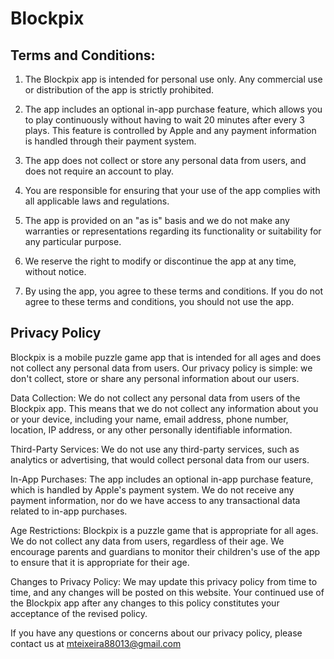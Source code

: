 # Blockpix

## Terms and Conditions:

1. The Blockpix app is intended for personal use only. Any commercial use or distribution of the app is strictly prohibited.

2. The app includes an optional in-app purchase feature, which allows you to play continuously without having to wait 20 minutes after every 3 plays. This feature is controlled by Apple and any payment information is handled through their payment system.

3. The app does not collect or store any personal data from users, and does not require an account to play.

4. You are responsible for ensuring that your use of the app complies with all applicable laws and regulations.

5. The app is provided on an "as is" basis and we do not make any warranties or representations regarding its functionality or suitability for any particular purpose.

6. We reserve the right to modify or discontinue the app at any time, without notice.

7. By using the app, you agree to these terms and conditions. If you do not agree to these terms and conditions, you should not use the app.


## Privacy Policy

Blockpix is a mobile puzzle game app that is intended for all ages and does not collect any personal data from users. Our privacy policy is simple: we don't collect, store or share any personal information about our users.

Data Collection: We do not collect any personal data from users of the Blockpix app. This means that we do not collect any information about you or your device, including your name, email address, phone number, location, IP address, or any other personally identifiable information.

Third-Party Services: We do not use any third-party services, such as analytics or advertising, that would collect personal data from our users.

In-App Purchases: The app includes an optional in-app purchase feature, which is handled by Apple's payment system. We do not receive any payment information, nor do we have access to any transactional data related to in-app purchases.

Age Restrictions: Blockpix is a puzzle game that is appropriate for all ages. We do not collect any data from users, regardless of their age. We encourage parents and guardians to monitor their children's use of the app to ensure that it is appropriate for their age.

Changes to Privacy Policy: We may update this privacy policy from time to time, and any changes will be posted on this website. Your continued use of the Blockpix app after any changes to this policy constitutes your acceptance of the revised policy.

If you have any questions or concerns about our privacy policy, please contact us at mteixeira88013@gmail.com
